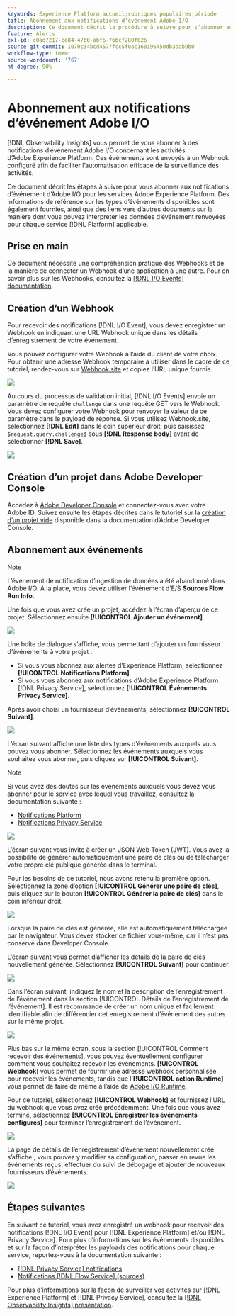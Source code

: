```yaml
---
keywords: Experience Platform;accueil;rubriques populaires;période
title: Abonnement aux notifications dʼévénement Adobe I/O
description: Ce document décrit la procédure à suivre pour sʼabonner aux notifications dʼévénement Adobe I/O pour les services Adobe Experience Platform. Des informations de référence concernant les types dʼévénement disponibles sont également fournies, ainsi que des liens vers la documentation supplémentaire sur la manière dʼinterpréter les données dʼévénement renvoyées pour chaque service  [!DNL Platform]  applicable.
feature: Alerts
exl-id: c0ad7217-ce84-47b0-abf6-76bcf280f026
source-git-commit: 1070c34bcd4577fcc5f0ac160196450db3aab9b0
workflow-type: tm+mt
source-wordcount: '767'
ht-degree: 90%

---
```


# Abonnement aux notifications dʼévénement Adobe I/O

[!DNL Observability Insights] vous permet de vous abonner à des notifications dʼévénement Adobe I/O concernant les activités dʼAdobe Experience Platform. Ces événements sont envoyés à un Webhook configuré afin de faciliter lʼautomatisation efficace de la surveillance des activités.

Ce document décrit les étapes à suivre pour vous abonner aux notifications d’événement d’Adobe I/O pour les services Adobe Experience Platform. Des informations de référence sur les types d’événements disponibles sont également fournies, ainsi que des liens vers d’autres documents sur la manière dont vous pouvez interpréter les données d’événement renvoyées pour chaque service [!DNL Platform] applicable.

## Prise en main

Ce document nécessite une compréhension pratique des Webhooks et de la manière de connecter un Webhook dʼune application à une autre. Pour en savoir plus sur les Webhooks, consultez la [[!DNL I/O Events] documentation](https://www.adobe.io/apis/experienceplatform/events/docs.html#!adobedocs/adobeio-events/master/intro/webhook_docs_intro.md).

## Création dʼun Webhook

Pour recevoir des notifications [!DNL I/O Event], vous devez enregistrer un Webhook en indiquant une URL Webhook unique dans les détails dʼenregistrement de votre événement.

Vous pouvez configurer votre Webhook à lʼaide du client de votre choix. Pour obtenir une adresse Webhook temporaire à utiliser dans le cadre de ce tutoriel, rendez-vous sur [Webhook.site](https://webhook.site/) et copiez lʼURL unique fournie.

![](../images/notifications/webhook-url.png)

Au cours du processus de validation initial, [!DNL I/O Events] envoie un paramètre de requête `challenge` dans une requête GET vers le Webhook. Vous devez configurer votre Webhook pour renvoyer la valeur de ce paramètre dans le payload de réponse. Si vous utilisez Webhook.site, sélectionnez **[!DNL Edit]** dans le coin supérieur droit, puis saisissez `$request.query.challenge$` sous **[!DNL Response body]** avant de sélectionner **[!DNL Save]**.

![](../images/notifications/response-challenge.png)

## Création dʼun projet dans Adobe Developer Console

Accédez à [Adobe Developer Console](https://www.adobe.com/go/devs_console_ui) et connectez-vous avec votre Adobe ID. Suivez ensuite les étapes décrites dans le tutoriel sur la [création dʼun projet vide](https://developer.adobe.com/developer-console/docs/guides/projects/projects-empty/) disponible dans la documentation dʼAdobe Developer Console.

## Abonnement aux événements

>[!NOTE]
>
>L’événement de notification d’ingestion de données a été abandonné dans Adobe I/O. À la place, vous devez utiliser l’événement d’E/S **Sources Flow Run Info**.

Une fois que vous avez créé un projet, accédez à lʼécran dʼaperçu de ce projet. Sélectionnez ensuite **[!UICONTROL Ajouter un événement]**.

![](../images/notifications/add-event-button.png)

Une boîte de dialogue sʼaffiche, vous permettant dʼajouter un fournisseur dʼévénements à votre projet :

* Si vous vous abonnez aux alertes dʼExperience Platform, sélectionnez **[!UICONTROL Notifications Platform]**.
* Si vous vous abonnez aux notifications dʼAdobe Experience Platform [!DNL Privacy Service], sélectionnez **[!UICONTROL Événements Privacy Service]**.

Après avoir choisi un fournisseur dʼévénements, sélectionnez **[!UICONTROL Suivant]**.

![](../images/notifications/event-provider.png)

Lʼécran suivant affiche une liste des types dʼévénements auxquels vous pouvez vous abonner. Sélectionnez les événements auxquels vous souhaitez vous abonner, puis cliquez sur **[!UICONTROL Suivant]**.

>[!NOTE]
>
>Si vous avez des doutes sur les événements auxquels vous devez vous abonner pour le service avec lequel vous travaillez, consultez la documentation suivante :
>
>* [Notifications Platform](./rules.md)
>* [Notifications Privacy Service](../../privacy-service/privacy-events.md)

![](../images/notifications/choose-event-subscriptions.png)

Lʼécran suivant vous invite à créer un JSON Web Token (JWT). Vous avez la possibilité de générer automatiquement une paire de clés ou de télécharger votre propre clé publique générée dans le terminal.

Pour les besoins de ce tutoriel, nous avons retenu la première option. Sélectionnez la zone dʼoption **[!UICONTROL Générer une paire de clés]**, puis cliquez sur le bouton **[!UICONTROL Générer la paire de clés]** dans le coin inférieur droit.

![](../images/notifications/generate-keypair.png)

Lorsque la paire de clés est générée, elle est automatiquement téléchargée par le navigateur. Vous devez stocker ce fichier vous-même, car il nʼest pas conservé dans Developer Console.

Lʼécran suivant vous permet dʼafficher les détails de la paire de clés nouvellement générée. Sélectionnez **[!UICONTROL Suivant]** pour continuer.

![](../images/notifications/keypair-generated.png)

Dans lʼécran suivant, indiquez le nom et la description de lʼenregistrement de lʼévénement dans la section [!UICONTROL Détails de lʼenregistrement de lʼévénement]. Il est recommandé de créer un nom unique et facilement identifiable afin de différencier cet enregistrement dʼévénement des autres sur le même projet.

![](../images/notifications/registration-details.png)

Plus bas sur le même écran, sous la section [!UICONTROL Comment recevoir des événements], vous pouvez éventuellement configurer comment vous souhaitez recevoir les événements. **[!UICONTROL Webhook]** vous permet de fournir une adresse webhook personnalisée pour recevoir les événements, tandis que l’**[!UICONTROL action Runtime]** vous permet de faire de même à l’aide de [Adobe I/O Runtime](https://www.adobe.io/apis/experienceplatform/runtime/docs.html).

Pour ce tutoriel, sélectionnez **[!UICONTROL Webhook]** et fournissez l’URL du webhook que vous avez créé précédemment. Une fois que vous avez terminé, sélectionnez **[!UICONTROL Enregistrer les événements configurés]** pour terminer l’enregistrement de l’événement.

![](../images/notifications/receive-events.png)

La page de détails de l’enregistrement d’événement nouvellement créé s’affiche ; vous pouvez y modifier sa configuration, passer en revue les événements reçus, effectuer du suivi de débogage et ajouter de nouveaux fournisseurs d’événements.

![](../images/notifications/registration-complete.png)

## Étapes suivantes

En suivant ce tutoriel, vous avez enregistré un webhook pour recevoir des notifications [!DNL I/O Event] pour [!DNL Experience Platform] et/ou [!DNL Privacy Service]. Pour plus d’informations sur les événements disponibles et sur la façon d’interpréter les payloads des notifications pour chaque service, reportez-vous à la documentation suivante :

* [[!DNL Privacy Service] notifications](../../privacy-service/privacy-events.md)
* [Notifications [!DNL Flow Service] (sources)](../../sources/notifications.md)

Pour plus d’informations sur la façon de surveiller vos activités sur [!DNL Experience Platform] et [!DNL Privacy Service], consultez la [[!DNL Observability Insights] présentation](../home.md).
